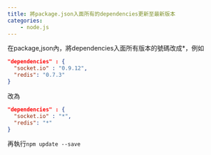 ```yaml
---
title: 將package.json入面所有的dependencies更新至最新版本
categories:
    - node.js
---
```

在package,json內，將dependencies入面所有版本的號碼改成*，例如
```json
"dependencies" : {
  "socket.io" : "0.9.12",
  "redis": "0.7.3"
}
```
改為
```json
"dependencies" : {
  "socket.io" : "*",
  "redis": "*"
}
```
再執行```npm update --save```
